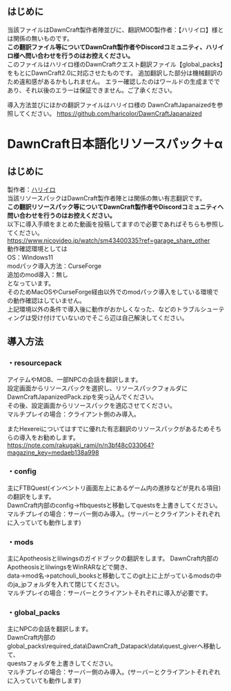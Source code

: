 ## はじめに
当該ファイルはDawnCraft製作者陣並びに、翻訳MOD製作者：【ハリイロ】様とは関係の無いものです。  
**この翻訳ファイル等についてDawnCraft製作者やDiscordコミュニティ、ハリイロ様へ問い合わせを行うのはお控えください。**  
このファイルはハリイロ様のDawnCraftクエスト翻訳ファイル【global_packs】をもとにDawnCraft2.0に対応させたものです。
追加翻訳した部分は機械翻訳のため違和感があるかもしれません。
エラー確認したのはワールドの生成までであり、それ以後のエラーは保証できません。ご了承ください。

導入方法並びにほかの翻訳ファイルはハリイロ様の DawnCraftJapanaizedを参照してください。
https://github.com/haricolor/DawnCraftJapanaized


# **DawnCraft日本語化リソースパック＋α**
## はじめに
製作者：[ハリイロ](https://twitter.com/haricolor)  
当該リソースパックはDawnCraft製作者陣とは関係の無い有志翻訳です。  
**この翻訳リソースパック等についてDawnCraft製作者やDiscordコミュニティへ問い合わせを行うのはお控えください。**  
以下に導入手順をまとめた動画を投稿してますので必要であればそちらも参照してください。  
https://www.nicovideo.jp/watch/sm43400335?ref=garage_share_other  
動作確認環境としては  
  OS：Windows11  
  modパック導入方法：CurseForge  
  追加のmod導入：無し  
となっています。  
そのためMacOSやCurseForge経由以外でのmodパック導入をしている環境での動作確認はしていません。  
上記環境以外の条件で導入後に動作がおかしくなった、などのトラブルシューティングは受け付けていないのでそこら辺は自己解決してください。

## 導入方法
### ・resourcepack
アイテムやMOB、一部NPCの会話を翻訳します。  
設定画面からリソースパックを選択し、リソースパックフォルダにDawnCraftJapanizedPack.zipを突っ込んでください。  
その後、設定画面からリソースパックを適応させてください。  
マルチプレイの場合：クライアント側のみ導入。  

またHexereiについてはすでに優れた有志翻訳のリソースパックがあるためそちらの導入をお勧めします。  
https://note.com/rakugaki_rami/n/n3bf48c033064?magazine_key=medaeb138a998

### ・config
主にFTBQuest(インベントリ画面左上にあるゲーム内の進捗などが見れる項目)の翻訳をします。  
DawnCraft内部のconfig→ftbquestsと移動してquestsを上書きしてください。  
マルチプレイの場合：サーバー側のみ導入。(サーバーとクライアントそれぞれに入っていても動作します)  

### ・mods
主にApotheosisとlilwingsのガイドブックの翻訳をします。 
DawnCraft内部のApotheosisとlilwingsをWinRARなどで開き、  
data→mod名→patchouli_booksと移動してこのgit上に上がっているmodsの中のja_jpフォルダを入れて閉じてください。  
マルチプレイの場合：サーバーとクライアントそれぞれに導入が必要です。  

### ・global_packs
主にNPCの会話を翻訳します。  
DawnCraft内部のglobal_packs\required_data\DawnCraft_Datapack\data\quest_giverへ移動して、  
questsフォルダを上書きしてください。  
マルチプレイの場合：サーバー側のみ導入。(サーバーとクライアントそれぞれに入っていても動作します)  
